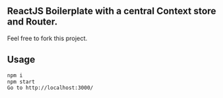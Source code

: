 
## ReactJS Boilerplate with a central Context store and Router.

Feel free to fork this project.


## Usage

```sh
npm i
npm start
Go to http://localhost:3000/
```

